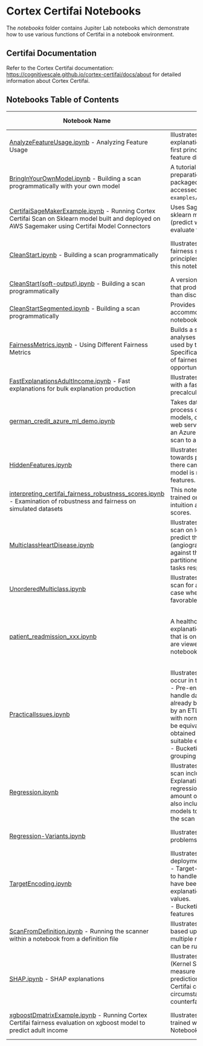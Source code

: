 # Cortex Certifai Notebooks

The *notebooks* folder contains Jupiter Lab notebooks which demonstrate how to use various functions of Certifai in a notebook environment.


## Certifai Documentation

Refer to the Cortex Certifai documentation: https://cognitivescale.github.io/cortex-certifai/docs/about for detailed information about Cortex Certifai.


## Notebooks Table of Contents

| Notebook Name | Description | Task Type | Model Types | Evaluation Types | Key Properties |
| --- | --- | --- | --- | --- | --- |
| [AnalyzeFeatureUsage.ipynb](https://github.com/CognitiveScale/cortex-certifai-examples/tree/master/notebooks/analyze_feature_usage) - Analyzing Feature Usage | Illustrates the use of Certifai to create and run an explanations scan of a locally defined model from first principles. It then analyzes and displays feature distribution of the counterfactuals.  |  Binary classification | Decision Tree <br /> Logistic Regression | Explanations |  Feature importance |
| [BringInYourOwnModel.ipynb](https://github.com/CognitiveScale/cortex-certifai-examples/tree/master/tutorials/bringing_in_your_own_model/part_one) - Building a scan programmatically with your own model | A tutorial that takes data scientists through model preparation and scan. This notebook/tutorial is also packaged as part of the toolkit and can be accessed at `examples/notebooks/BringingInYourOwnModel.ipynb`. | Binary Classification | Logistic Regression | Fairness  <br /> Explainability <br />  Robustness | How to integrate your own model |  
| [CertifaiSageMakerExample.ipynb](https://github.com/CognitiveScale/cortex-certifai-examples/tree/master/notebooks/sagemaker) - Running Cortex Certifai Scan on Sklearn model built and deployed on AWS Sagemaker using Certifai Model Connectors | Uses Sagemaker notebook instance to create sklearn models to classify german credit loan risk (predict whether loan will be granted or not) and evaluate fairness. | Binary Classification | SVM <br /> Logistic Regression | Fairness | Sagemaker |
| [CleanStart.ipynb](https://github.com/CognitiveScale/cortex-certifai-examples/tree/master/notebooks/clean_start) - Building a scan programmatically |  Illustrates the use of Certifai to create and run a fairness scan of a locally defined model from first principles. Again, one of the scan runs produced by this notebook will be saved for viewing |  Binary classification |  SVM <br /> Logistic Regression |  Fairness | Integrating a notebook model <br /> Preflight checks |
| [CleanStart(soft-output).ipynb](https://github.com/CognitiveScale/cortex-certifai-examples/tree/master/notebooks/clean_start) - Building a scan programmatically |  A version of the CleanStart notebook for models that produce soft outputs (like probabilities) rather than discrete labels. |  Binary classification | SVM <br /> Logistic Regression | Fairness | Soft or probabilistic outputs |
| [CleanStartSegmented.ipynb](https://github.com/CognitiveScale/cortex-certifai-examples/tree/master/notebooks/segmented_model_demo) - Building a scan programmatically |  Provides an initial illustration of how to accommodate segmented models in Certifai notebooks. |  Binary classification | SVM <br /> Logistic Regression  | Fairness |  Segmented or federated models |
| [FairnessMetrics.ipynb](https://github.com/CognitiveScale/cortex-certifai-examples/tree/master/notebooks/fairness_metrics) - Using Different Fairness Metrics | Builds a scan definition to perform multiple fairness analyses other than the burden-based default used by the Certifai counterfactual framework. Specifically, it examines two widely used measures of fairness: demographic parity and equal opportunity. | Binary Classification | SVM <br /> Logistic Regression | Fairness | Demographic parity <br /> Equal opportunity <br /> Using ground truth |
| [FastExplanationsAdultIncome.ipynb](https://github.com/CognitiveScale/cortex-certifai-examples/tree/master/notebooks/fast_explanations) - Fast explanations for bulk explanation production | Illustrates how to explain large number of examples with a fast approximation following a global precalculation step. | Binary Classification | Random Forest |Explanations <br /> Performance | Bulk explanation |
| [german_credit_azure_ml_demo.ipynb](https://github.com/CognitiveScale/cortex-certifai-examples/tree/master/notebooks/azureml_model_headers_demo) | Takes data scientists through the end-to-end process of building credit risk (loan approval) models, deploying the models as containerized web services with header-based authentication in an Azure-ML workspace, and running a Certifai scan to analyze model fairness. | Binary Classification  | SVM <br /> Logistic Regression | Fairness | Azure Machine Learning Notebook VM  |
| [HiddenFeatures.ipynb](https://github.com/CognitiveScale/cortex-certifai-examples/tree/master/notebooks/hidden_features) |  Illustrates the use of Certifai to analyze bias towards protected classes in a model. We show there can still be residual unfairness even if the model is not given access to the protected features. |  Binary classification |  Logistic Regression |  Fairness |  hidden features <br /> Fairness through unawareness |
| [interpreting_certifai_fairness_robustness_scores.ipynb](https://github.com/CognitiveScale/cortex-certifai-examples/tree/interpreting_scores/notebooks/interpreting_fairness_robustness_scores) - Examination of robustness and fairness on simulated datasets | This notebook uses binary classification models trained on simple simulated datasets to build intuition around the robustness and fairness scores. | Binary classification | Multilayer Perceptron (MLP) | Fairness <br /> Performance-Accuracy  <br /> Robustness | interpreting scores |
| [MulticlassHeartDisease.ipynb](https://github.com/CognitiveScale/cortex-certifai-examples/tree/master/notebooks/multiclass) | Illustrates the use of Certifai to create and run a scan on local multiclass classification models that predict the presence of heart disease (angiographic disease status). Two scans are run against the models that frame the use case as a partitioned and ordered multiclass classfication tasks respectively. | Multiclass classification | SVM <br /> Logistic Regression  | Robustness <br /> Explainability <br /> Explanation <br /> Fairness <br /> Performance | Ordered Multiclass <br /> Partitioned Multiclass |
| [UnorderedMulticlass.ipynb](https://github.com/CognitiveScale/cortex-certifai-examples/tree/master/notebooks/multiclass) | Illustrates the use of Certifai to create and run a scan for an unordered multiclass-classification use case where the outcome classes are neither favorable nor unfavorable. | Multiclass classification | SVM <br /> Logistic Regression  | Robustness <br /> Explainability <br /> Performance <br /> | Unordered Multiclass |
| [patient_readmission_xxx.ipynb](https://github.com/CognitiveScale/cortex-certifai-examples/tree/master/notebooks/patient_readmission) | A healthcare example illustrating counterfactual explanations and trust score scanning, using data that is one-hot encoded. Explanations and scores are viewed in the Console and analyzed in a notebook. | Binary Classification | MLP Classifier <br /> Logistic Regression | Explanation <br /> Fairness | One-hot encoding <br /> Save/load scan definition <br /> Preflight checks <br /> Counterfactual Search |
| [PracticalIssues.ipynb](https://github.com/CognitiveScale/cortex-certifai-examples/tree/master/notebooks/practical_issues) | Illustrates a couple of practical issues that may occur in typical deployments: <br /> - Pre-encoded data - this notebook shows how to handle datasets in which categorical features have already been encoded as one-hot columns (e.g. - by an ETL process). Explanations are still surfaced with normal categorical values, and the results will be equivalent to those which would have been obtained using an unencoded dataset (with a suitable encoder for the model). <br /> - Bucketing of granular or continuous fairness grouping features | Binary Classification | SVM <br /> Logistic Regression | Fairness | One-hot encoding <br /> Fairness feature bucketing |
| [Regression.ipynb](https://github.com/CognitiveScale/cortex-certifai-examples/tree/master/notebooks/regression) | Illustrates the use of Certifai to create and run a scan including Robustness, Explainability, Explanations, Fairness, and Performance on local regression models that predict the settled claim amount on auto insurance claims. This notebooks also includes running a preflight scan on the local models to identify possible issues that may affect the scan and produce time estimates for the scan. | Regression | SVM <br /> Lasso | Robustness <br /> Explainability <br /> Explanations <br /> Fairness <br /> Performance | Regression <br /> Preflight Checks |
| [Regression-Variants.ipynb](https://github.com/CognitiveScale/cortex-certifai-examples/tree/master/notebooks/regression) | Illustrates alternate formulations for regression problems. | Regression | SVM <br /> Lasso | Explanations | Regression alternate formulations |
| [TargetEncoding.ipynb](https://github.com/CognitiveScale/cortex-certifai-examples/tree/master/notebooks/practical_issues) | Illustrates further issues that may occur in typical deployments: <br /> - Target-encoded data - this notebook shows how to handle datasets in which categorical features have been target-encoded. Multiple counterfactual explanations are surfaced with mapped categorical values. <br /> - Bucketing of target-encoded fairness grouping features | Binary Classification | SVM <br /> Logistic Regression | Fairness <br /> Explanation | Target-encoding <br /> Fairness feature bucketing <br /> Multiple counterfactuals <br /> Demographic Parity |
| [ScanFromDefinition.ipynb](https://github.com/CognitiveScale/cortex-certifai-examples/tree/master/notebooks/scan_from_definition) - Running the scanner within a notebook from a definition file  | Illustrates the use of Certifai to generate reports based upon an existing scan definition, with multiple models and multiple analysis types which can be run as a single evaluation.   | Binary classification  | Logistic Regression  |  Fairness | Using the scanner from a notebook |
| [SHAP.ipynb](https://github.com/CognitiveScale/cortex-certifai-examples/tree/master/notebooks/shap) - SHAP explanations | Illustrates the use of an alternative explanation type (Kernel SHAP) to provide both an explainability measure for a model and explanations for individual predictions. SHAP may be used as an alternative to Certifai counterfactual explanation in circumstances where feature weights rather than counterfactual exemplars are preferred. | Binary Classification | SVM <br /> Logistic Regression | Explanations  | SHAP Explanations |
| [xgboostDmatrixExample.ipynb](https://github.com/CognitiveScale/cortex-certifai-examples/tree/master/notebooks/xgboost-model) - Running Cortex Certifai fairness evaluation on xgboost model to predict adult income | Illustrates how to accommodate Xgboost models trained with DMatrix data structure in Certifai Notebooks. | Binary Classification | Xboost (XBG) | Fairness | Handling models with implicit data encodings |
